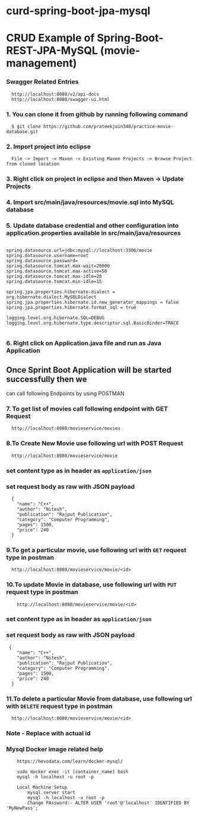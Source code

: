 # curd-spring-boot-jpa-mysql

# CRUD Example of Spring-Boot-REST-JPA-MySQL (movie-management)

### Swagger Related Entries

```
  http://localhost:8080/v2/api-docs
  http://localhost:8080/swagger-ui.html
```

### 1. You can clone it from github by running following command

```
  $ git clone https://github.com/prateekjain348/practice-movie-database.git
```

### 2. Import project into eclipse

```
  File -> Import -> Maven -> Existing Maven Projects -> Browse Project from cloned location
```

### 3. Right click on project in eclipse and then Maven -> Update Projects

### 4. Import src/main/java/resources/movie.sql into MySQL database

### 5. Update database credential and other configuration into application.properties available in src/main/java/resources

```

spring.datasource.url=jdbc:mysql://localhost:3306/movie
spring.datasource.username=root
spring.datasource.password=
spring.datasource.tomcat.max-wait=20000
spring.datasource.tomcat.max-active=50
spring.datasource.tomcat.max-idle=20
spring.datasource.tomcat.min-idle=15

spring.jpa.properties.hibernate.dialect = org.hibernate.dialect.MySQLDialect
spring.jpa.properties.hibernate.id.new_generator_mappings = false
spring.jpa.properties.hibernate.format_sql = true

logging.level.org.hibernate.SQL=DEBUG
logging.level.org.hibernate.type.descriptor.sql.BasicBinder=TRACE


```

### 6. Right click on Application.java file and run as Java Application

## Once Sprint Boot Application will be started successfully then we

can call following Endpoints by using POSTMAN

### 7. To get list of movies call following endpoint with GET Request

```
  http://localhost:8080/movieservice/movies
```

### 8.To Create New Movie use following url with POST Request

```
  http://localhost:8080/movieservice/movie
```

### set content type as in header as `application/json`

### set request body as raw with JSON payload

```
  {
    "name": "C++",
    "author": "Nitesh",
    "publication": "Rajput Publication",
    "category": "Computer Programming",
    "pages": 1500,
    "price": 240
  }

```

### 9.To get a particular movie, use following url with `GET` request type in postman

```
  http://localhost:8080/movieservice/movie/<id>
```

### 10.To update Movie in database, use following url with `PUT` request type in postman

```
	http://localhost:8080/movieservice/movie/<id>
```

### set content type as in header as `application/json`

### set request body as raw with JSON payload

```
 {
    "name": "C++",
    "author": "Nitesh",
    "publication": "Rajput Publication",
    "category": "Computer Programming",
    "pages": 1500,
    "price": 240
  }
```

### 11.To delete a particular Movie from database, use following url with `DELETE` request type in postman

```
  http://localhost:8080/movieservice/movie/<id>
```

### Note - Replace <id> with actual id

### Mysql Docker image related help

```
    https://hevodata.com/learn/docker-mysql/
    
    sudo docker exec -it [container_name] bash
    mysql -h localhost -u root -p
    
    Local Machine Setup
        mysql.server start
        mysql -h localhost -u root -p
        Change PAssword:- ALTER USER 'root'@'localhost' IDENTIFIED BY 'MyNewPass';

```